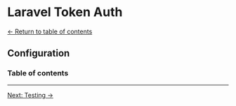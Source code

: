 # Laravel Token Auth

[&larr; Return to table of contents](./README.md)

## Configuration

### Table of contents

---

[Next: Testing &rarr;](./05-testing.md)

